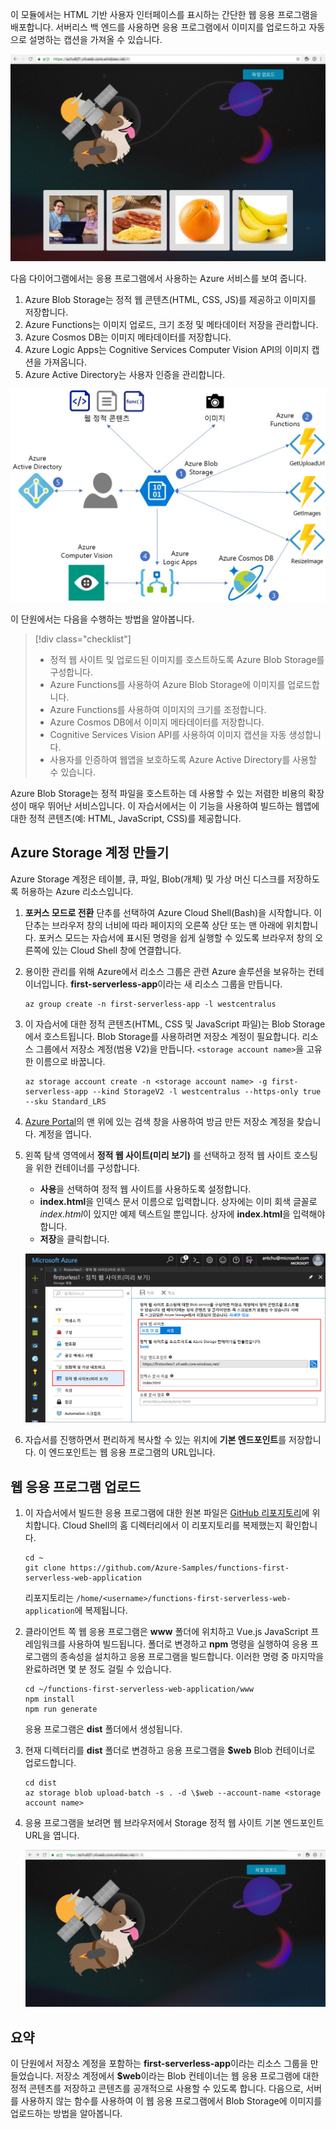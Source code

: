 이 모듈에서는 HTML 기반 사용자 인터페이스를 표시하는 간단한 웹 응용 프로그램을 배포합니다. 서버리스 백 엔드를 사용하면 응용 프로그램에서 이미지를 업로드하고 자동으로 설명하는 캡션을 가져올 수 있습니다.

![웹앱 실행](../media/0-app-screenshot-finished.png)

다음 다이어그램에서는 응용 프로그램에서 사용하는 Azure 서비스를 보여 줍니다.

1. Azure Blob Storage는 정적 웹 콘텐츠(HTML, CSS, JS)를 제공하고 이미지를 저장합니다.
2. Azure Functions는 이미지 업로드, 크기 조정 및 메타데이터 저장을 관리합니다.
3. Azure Cosmos DB는 이미지 메타데이터를 저장합니다.
4. Azure Logic Apps는 Cognitive Services Computer Vision API의 이미지 캡션을 가져옵니다.
5. Azure Active Directory는 사용자 인증을 관리합니다.

![솔루션 아키텍처 다이어그램](../media/0-architecture.jpg)

이 단원에서는 다음을 수행하는 방법을 알아봅니다.
> [!div class="checklist"]
> * 정적 웹 사이트 및 업로드된 이미지를 호스트하도록 Azure Blob Storage를 구성합니다.
> * Azure Functions를 사용하여 Azure Blob Storage에 이미지를 업로드합니다.
> * Azure Functions를 사용하여 이미지의 크기를 조정합니다.
> * Azure Cosmos DB에서 이미지 메타데이터를 저장합니다.
> * Cognitive Services Vision API를 사용하여 이미지 캡션을 자동 생성합니다.
> * 사용자를 인증하여 웹앱을 보호하도록 Azure Active Directory를 사용할 수 있습니다.

Azure Blob Storage는 정적 파일을 호스트하는 데 사용할 수 있는 저렴한 비용의 확장성이 매우 뛰어난 서비스입니다. 이 자습서에서는 이 기능을 사용하여 빌드하는 웹앱에 대한 정적 콘텐츠(예: HTML, JavaScript, CSS)를 제공합니다.

## <a name="create-an-azure-storage-account"></a>Azure Storage 계정 만들기

Azure Storage 계정은 테이블, 큐, 파일, Blob(개체) 및 가상 머신 디스크를 저장하도록 허용하는 Azure 리소스입니다.

1. **포커스 모드로 전환** 단추를 선택하여 Azure Cloud Shell(Bash)을 시작합니다. 이 단추는 브라우저 창의 너비에 따라 페이지의 오른쪽 상단 또는 맨 아래에 위치합니다. 포커스 모드는 자습서에 표시된 명령을 쉽게 실행할 수 있도록 브라우저 창의 오른쪽에 있는 Cloud Shell 창에 연결합니다.

1. 용이한 관리를 위해 Azure에서 리소스 그룹은 관련 Azure 솔루션을 보유하는 컨테이너입니다. **first-serverless-app**이라는 새 리소스 그룹을 만듭니다.

    ```azurecli
    az group create -n first-serverless-app -l westcentralus
    ```

1. 이 자습서에 대한 정적 콘텐츠(HTML, CSS 및 JavaScript 파일)는 Blob Storage에서 호스트됩니다. Blob Storage를 사용하려면 저장소 계정이 필요합니다. 리소스 그룹에서 저장소 계정(범용 V2)을 만듭니다. `<storage account name>`을 고유한 이름으로 바꿉니다.

    ```azurecli
    az storage account create -n <storage account name> -g first-serverless-app --kind StorageV2 -l westcentralus --https-only true --sku Standard_LRS
    ```
    
1. [Azure Portal](https://portal.azure.com/?azure-portal=true)의 맨 위에 있는 검색 창을 사용하여 방금 만든 저장소 계정을 찾습니다. 계정을 엽니다.

1. 왼쪽 탐색 영역에서 **정적 웹 사이트(미리 보기)** 를 선택하고 정적 웹 사이트 호스팅을 위한 컨테이너를 구성합니다.
    - **사용**을 선택하여 정적 웹 사이트를 사용하도록 설정합니다.
    - **index.html**을 인덱스 문서 이름으로 입력합니다. 상자에는 이미 회색 글꼴로 *index.html*이 있지만 예제 텍스트일 뿐입니다. 상자에 **index.html**을 입력해야 합니다.
    - **저장**을 클릭합니다.
    
    ![정적 웹 사이트 설정 입력](../media/1-storage-static-website.png)

1. 자습서를 진행하면서 편리하게 복사할 수 있는 위치에 **기본 엔드포인트**를 저장합니다. 이 엔드포인트는 웹 응용 프로그램의 URL입니다.

## <a name="upload-the-web-application"></a>웹 응용 프로그램 업로드

1. 이 자습서에서 빌드한 응용 프로그램에 대한 원본 파일은 [GitHub 리포지토리](https://github.com/Azure-Samples/functions-first-serverless-web-application)에 위치합니다. Cloud Shell의 홈 디렉터리에서 이 리포지토리를 복제했는지 확인합니다.

    ```azurecli
    cd ~
    git clone https://github.com/Azure-Samples/functions-first-serverless-web-application
    ```

    리포지토리는 `/home/<username>/functions-first-serverless-web-application`에 복제됩니다.

1. 클라이언트 쪽 웹 응용 프로그램은 **www** 폴더에 위치하고 Vue.js JavaScript 프레임워크를 사용하여 빌드됩니다. 폴더로 변경하고 **npm** 명령을 실행하여 응용 프로그램의 종속성을 설치하고 응용 프로그램을 빌드합니다. 이러한 명령 중 마지막을 완료하려면 몇 분 정도 걸릴 수 있습니다.

    ```azurecli
    cd ~/functions-first-serverless-web-application/www
    npm install
    npm run generate
    ```

    응용 프로그램은 **dist** 폴더에서 생성됩니다.

1. 현재 디렉터리를 **dist** 폴더로 변경하고 응용 프로그램을 **$web** Blob 컨테이너로 업로드합니다.

    ```azurecli
    cd dist
    az storage blob upload-batch -s . -d \$web --account-name <storage account name>
    ```

1. 응용 프로그램을 보려면 웹 브라우저에서 Storage 정적 웹 사이트 기본 엔드포인트 URL을 엽니다.

    ![첫 번째 서버를 사용하지 않는 웹앱 홈페이지](../media/1-app-screenshot-new.png)


## <a name="summary"></a>요약

이 단원에서 저장소 계정을 포함하는 **first-serverless-app**이라는 리소스 그룹을 만들었습니다. 저장소 계정에서 **$web**이라는 Blob 컨테이너는 웹 응용 프로그램에 대한 정적 콘텐츠를 저장하고 콘텐츠를 공개적으로 사용할 수 있도록 합니다. 다음으로, 서버를 사용하지 않는 함수를 사용하여 이 웹 응용 프로그램에서 Blob Storage에 이미지를 업로드하는 방법을 알아봅니다.